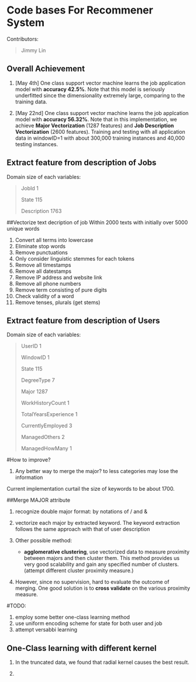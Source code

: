 Code bases For Recommener System
========================

Contributors: 

>    Jimmy Lin 
	
Overall Achievement
----------
1. [May 4th] One class support vector machine learns the job application model with **accuracy 42.5%**. Note that this model is seriously underfitted since the dimensionality extremely large, comparing to the training data.

2. [May 22nd] One class support vector machine learns the job applcation model
   with **accuracy 56.32%**. Note that in this implementation, we achieve
   **Major Vectorization** (1287 features) and **Job Description
   Vectorization** (2600 features). Training and testing with all application
   data in windowID=1 with about 300,000 training instances and 40,000 testing
   instances.

Extract feature from description of Jobs
----------
Domain size of each variables: 
> JobId 1
> 
> State 115
> 
> Description 1763
>

##Vectorize text decription of job
Within 2000 texts with initially over 5000 unique words

1. Convert all terms into lowercase
2. Eliminate stop words
3. Remove punctuations
4. Only consider linguistic stemmes for each tokens
5. Remove all timestamps 
6. Remove all datestamps
8. Remove IP address and website link
9. Remove all phone numbers
10. Remove term consisting of pure digits
11. Check validity of a word
12. Remove tenses, plurals (get stems)

Extract feature from description of Users
----------
Domain size of each variables: 
> 
>   UserID 1
>   
>   WindowID 1
>   
>   State 115
>   
>   DegreeType 7
>   
>   Major 1287
>   
>   WorkHistoryCount 1
>   
>   TotalYearsExperience 1
>   
>   CurrentlyEmployed 3
>   
>   ManagedOthers 2
>   
>   ManagedHowMany 1

#How to improve?
1. Any better way to merge the major? to less categories may lose the
   information

Current implementation curtail the size of keywords to be about 1700. 

##Merge MAJOR attribute
1. recognize double major format: by notations of / and &
2. vectorize each major by extracted keyword. The keyword extraction follows
   the same approach with that of user description
3. Other possible method:
    - **agglomerative clustering**, use vectorized data to measure proximity
      between majors and then cluster them. This method provides us very good
      scalability and gain any specified number of clusters. (attempt
      different cluster proximity measure.)
    
4. However, since no supervision, hard to evaluate the outcome of merging.
   One good solution is to **cross validate** on the various proximity measure.

#TODO:
1. employ some better one-class learning method
2. use uniform encoding scheme for state for both user and job
3. attempt versabbi learning






One-Class learning with different kernel
-------------------

1. In the truncated data, we found that radial kernel causes the best result.

2. 
